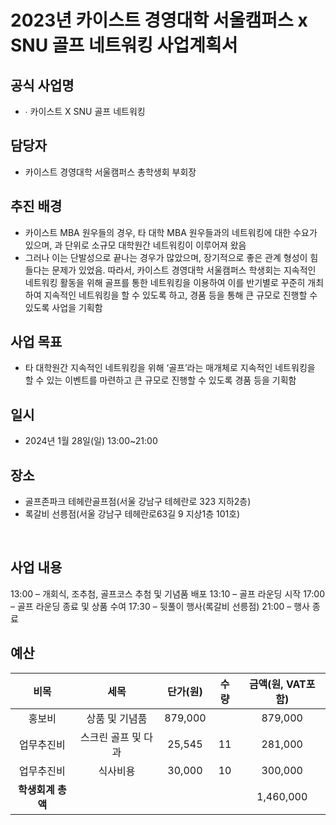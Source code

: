 2023년 카이스트 경영대학 서울캠퍼스 x SNU 골프 네트워킹 사업계획서
===

## 공식 사업명
- ∙	카이스트 X SNU 골프 네트워킹
 
## 담당자
- 카이스트 경영대학 서울캠퍼스 총학생회 부회장

## 추진 배경
- 카이스트 MBA 원우들의 경우, 타 대학 MBA 원우들과의 네트워킹에 대한 수요가 있으며, 과 단위로 소규모 대학원간 네트워킹이 이루어져 왔음
- 그러나 이는 단발성으로 끝나는 경우가 많았으며, 장기적으로 좋은 관계 형성이 힘들다는 문제가 있었음. 따라서, 카이스트 경영대학 서울캠퍼스 학생회는 지속적인 네트워킹 활동을 위해 골프를 통한 네트워킹을 이용하여 이를 반기별로 꾸준히 개최하여 지속적인 네트워킹을 할 수 있도록 하고, 경품 등을 통해 큰 규모로 진행할 수 있도록 사업을 기획함

  
## 사업 목표
- 타 대학원간 지속적인 네트워킹을 위해 ‘골프’라는 매개체로 지속적인 네트워킹을 할 수 있는 이벤트를 마련하고 큰 규모로 진행할 수 있도록 경품 등을 기획함
  
## 일시
- 2024년 1월 28일(일) 13:00~21:00
  
## 장소
- 골프존파크 테헤란골프점(서울 강남구 테헤란로 323 지하2층)
- 록갈비 선릉점(서울 강남구 테헤란로63길 9 지상1층 101호)

 
## 사업 내용
13:00 – 개회식, 조추첨, 골프코스 추첨 및 기념품 배포
13:10 – 골프 라운딩 시작
17:00 – 골프 라운딩 종료 및 상품 수여
17:30 – 뒷풀이 행사(록갈비 선릉점)
21:00 – 행사 종료



## 예산

| 비목       | 세목        | 단가(원)     | 수량  | 금액(원, VAT포함) |
|:--------:|:---------:|:---------:|:---:|:------------:|
| 홍보비  | 상품 및 기념품 | 879,000  |    | 879,000      |
| 업무추진비  | 스크린 골프 및 다과     | 25,545   | 11   | 281,000      |
| 업무추진비  | 식사비용     | 30,000   | 10   | 300,000      |
|  **학생회계 총액** |           |           |     | 1,460,000   |
  
